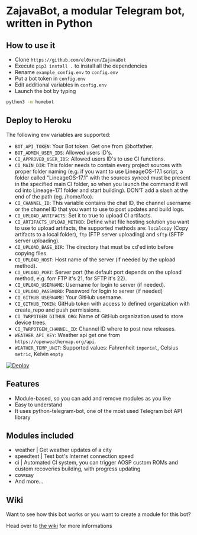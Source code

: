 # ZajavaBot, a modular Telegram bot, written in Python

## How to use it
- Clone `https://github.com/el0xren/ZajavaBot`
- Execute `pip3 install .` to install all the dependencies
- Rename `example_config.env` to `config.env`
- Put a bot token in `config.env`
- Edit additional variables in `config.env`
- Launch the bot by typing

```bash
python3 -m homebot
```
## Deploy to Heroku
The following env variables are supported:
- `BOT_API_TOKEN`: Your Bot token. Get one from @botfather.
- `BOT_ADMIN_USER_IDS`: Allowed users ID's.
- `CI_APPROVED_USER_IDS`: Allowed users ID's to use CI functions.
- `CI_MAIN_DIR`: This folder needs to contain every project sources with proper folder naming (e.g. if you want to use LineageOS-17.1 script, a folder called "LineageOS-17.1" with the sources synced must be present in the specified main CI folder, so when you launch the command it will cd into Lineage-17.1 folder and start building). DON'T add a slash at the end of the path (eg. /home/foo).
- `CI_CHANNEL_ID`: This variable contains the chat ID, the channel username or the channel ID that you want to use to post updates and build logs.
- `CI_UPLOAD_ARTIFACTS`: Set it to true to upload CI artifacts.
- `CI_ARTIFACTS_UPLOAD_METHOD`: Define what file hosting solution you want to use to upload artifacts, the supported methods are: `localcopy` (Copy artifacts to a local folder), `ftp` (FTP server uploading) and `sftp` (SFTP server uploading).
- `CI_UPLOAD_BASE_DIR`: The directory that must be cd'ed into before copying files.
- `CI_UPLOAD_HOST`: Host name of the server (if needed by the upload method).
- `CI_UPLOAD_PORT`: Server port (the default port depends on the upload method, e.g. forr FTP it's 21, for SFTP it's 22).
- `CI_UPLOAD_USERNAME`: Username for login to server (if needed).
- `CI_UPLOAD_PASSWORD`: Password for login to server (if needed)
- `CI_GITHUB_USERNAME`: Your GitHub username.
- `CI_GITHUB_TOKEN`: GitHub token with access to defined organization with create_repo and push permissions.
- `CI_TWRPDTGEN_GITHUB_ORG`: Name of GitHub organization used to store device trees.
- `CI_TWRPDTGEN_CHANNEL_ID`: Channel ID where to post new releases.
- `WEATHER_API_KEY`: Weather api get one from `https://openweathermap.org/api`.
- `WEATHER_TEMP_UNIT`: Supported values: Fahrenheit `imperial`, Celsius `metric`, Kelvin `empty`
<a href="https://heroku.com/deploy?template=https://github.com/el0xren/ZajavaBot">
  <img src="https://www.herokucdn.com/deploy/button.svg" alt="Deploy">
</a>

## Features

- Module-based, so you can add and remove modules as you like
- Easy to understand
- It uses python-telegram-bot, one of the most used Telegram bot API library

## Modules included

- weather | Get weather updates of a city
- speedtest | Test bot's Internet connection speed
- ci | Automated CI system, you can trigger AOSP custom ROMs and custom recoveries building, with progress updating
- cowsay
- And more...

## Wiki

Want to see how this bot works or you want to create a module for this bot?

Head over to [the wiki](https://github.com/SebaUbuntu/HomeBot/wiki) for more informations
